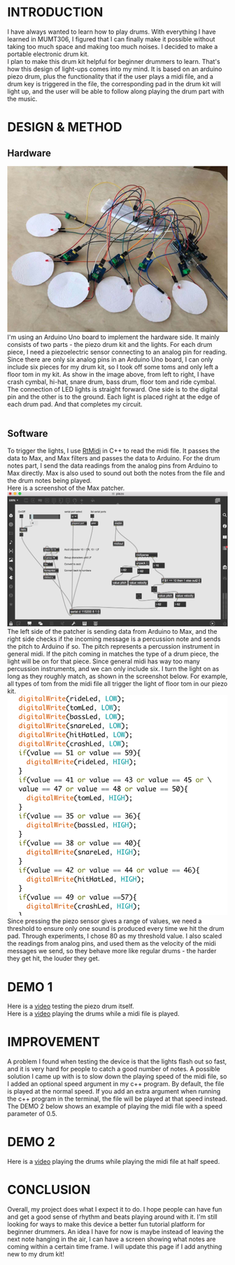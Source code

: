 # INTRODUCTION

I have always wanted to learn how to play drums. With everything I have learned in MUMT306, I figured that I can finally make it possible without taking too much space and making too much noises. I decided to make a portable electronic drum kit. <br />
I plan to make this drum kit helpful for beginner drummers to learn. That's how this design of light-ups comes into my mind. It is based on an arduino piezo drum, plus the functionality that if the user plays a midi file, and a drum key is triggered in the file, the corresponding pad in the drum kit will light up, and the user will be able to follow along playing the drum part with the music.<br />

# DESIGN & METHOD 
## Hardware
![drumkit](media/arduino_piezo_drum_kit.jpeg)
I'm using an Arduino Uno board to implement the hardware side. It mainly consists of two parts - the piezo drum kit and the lights. For each drum piece, I need a piezoelectric sensor connecting to an analog pin for reading. Since there are only six analog pins in an Arduino Uno board, I can only include six pieces for my drum kit, so I took off some toms and only left a floor tom in my kit. As show in the image above, from left to right, I have crash cymbal, hi-hat, snare drum, bass drum, floor tom and ride cymbal. <br />
The connection of LED lights is straight forward. One side is to the digital pin and the other is to the ground. Each light is placed right at the edge of each drum pad. And that completes my circuit. <br /><br />
## Software
To trigger the lights, I use [RtMidi](https://www.music.mcgill.ca/~gary/rtmidi/) in C++ to read the midi file. It passes the data to Max, and Max filters and passes the data to Arduino. For the drum notes part, I send the data readings from the analog pins from Arduino to Max directly. Max is also used to sound out both the notes from the file and the drum notes being played.<br /> 
Here is a screenshot of the Max patcher.<br />
![patcher](media/piezo_patcher.png)
The left side of the patcher is sending data from Arduino to Max, and the right side checks if the incoming message is a percussion note and sends the pitch to Arduino if so. The pitch represents a percussion instrument in general midi. If the pitch coming in matches the type of a drum piece, the light will be on for that piece. Since general midi has way too many percussion instruments, and we can only include six. I turn the light on as long as they roughly match, as shown in the screenshot below. For example, all types of tom from the midi file all trigger the light of floor tom in our piezo kit.
![light](media/arduino_light_on.png)
Since pressing the piezo sensor gives a range of values, we need a threshold to ensure only one sound is produced every time we hit the drum pad. Through experiments, I chose 80 as my threshold value. I also scaled the readings from analog pins, and used them as the velocity of the midi messages we send, so they behave more like regular drums - the harder they get hit, the louder they get.
# DEMO 1
Here is a [video](https://youtu.be/JguaIu-2GNw) testing the piezo drum itself.<br />
Here is a [video](https://youtu.be/OgUzo6It5Sk) playing the drums while a midi file is played.

# IMPROVEMENT
A problem I found when testing the device is that the lights flash out so fast, and it is very hard for people to catch a good number of notes. A possible solution I came up with is to slow down the playing speed of the midi file, so I added an optional speed argument in my c++ program. By default, the file is played at the normal speed. If you add an extra argument when running the c++ program in the terminal, the file will be played at that speed instead. The DEMO 2 below shows an example of playing the midi file with a speed parameter of 0.5.
# DEMO 2
Here is a [video](https://youtu.be/Vw5fl9Twc7Q) playing the drums while playing the midi file at half speed.


# CONCLUSION
Overall, my project does what I expect it to do. I hope people can have fun and get a good sense of rhythm and beats playing around with it. I'm still looking for ways to make this device a better fun tutorial platform for beginner drummers. An idea I have for now is maybe instead of leaving the next note hanging in the air, I can have a screen showing what notes are coming within a certain time frame. I will update this page if I add anything new to my drum kit!
